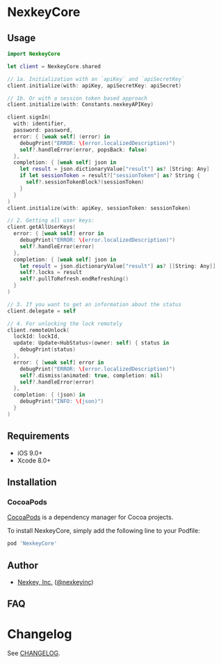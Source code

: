 # NexkeyCore

## Usage

```swift
import NexkeyCore

let client = NexkeyCore.shared

// 1a. Initialization with an `apiKey` and `apiSecretKey` 
client.initialize(with: apiKey, apiSecretKey: apiSecret)

// 1b. Or with a session token based approach
client.initialize(with: Constants.nexkeyAPIKey)

client.signIn(
  with: identifier,
  password: password,
  error: { [weak self] (error) in
    debugPrint("ERROR: \(error.localizedDescription)")
    self?.handleError(error, popsBack: false)
  },
  completion: { [weak self] json in
    let result = json.dictionaryValue["result"] as? [String: Any]
    if let sessionToken = result?["sessionToken"] as? String {
      self?.sessionTokenBlock?(sessionToken)
    }
  }
)
client.initialize(with: apiKey, sessionToken: sessionToken)

// 2. Getting all user keys:
client.getAllUserKeys(
  error: { [weak self] error in
    debugPrint("ERROR: \(error.localizedDescription)")
    self?.handleError(error)
  },
  completion: { [weak self] json in
    let result = json.dictionaryValue["result"] as? [[String: Any]]
    self?.locks = result
    self?.pullToRefresh.endRefreshing()
  }
)

// 3. If you want to get an information about the status
client.delegate = self

// 4. For unlocking the lock remotely 
client.remoteUnlock(
  lockId: lockId,
  update: Update<HubStatus>(owner: self) { status in
    debugPrint(status)
  },
  error: { [weak self] error in
    debugPrint("ERROR: \(error.localizedDescription)")
    self?.dismiss(animated: true, completion: nil)
    self?.handleError(error)
  },
  completion: { (json) in
    debugPrint("INFO: \(json)")
  }
)
```

## Requirements

* iOS 9.0+
* Xcode 8.0+

## Installation

### CocoaPods

[CocoaPods](https://cocoapods.org/) is a dependency manager for Cocoa projects.

To install NexkeyCore, simply add the following line to your Podfile:

```ruby
pod 'NexkeyCore'
```

## Author

* [Nexkey, Inc.](https://github.com/nexkey-inc) ([@nexkeyinc](https://twitter.com/nexkeyinc))

## FAQ

# Changelog

See [CHANGELOG](CHANGELOG.md).
